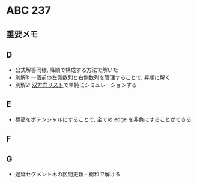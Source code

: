 # ABC 237

## 重要メモ

## D

- 公式解答同様, 降順で構成する方法で解いた
- 別解1: 一個前の左側数列と右側数列を管理することで, 昇順に解く
- 別解2: [双方向リスト](https://cpprefjp.github.io/reference/list/list.html)で単純にシミュレーションする

## E

- 標高をポテンシャルにすることで, 全ての edge を非負にすることができる

## F



## G

- 遅延セグメント木の区間更新・総和で解ける
